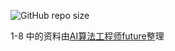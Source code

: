 ![GitHub repo size](https://img.shields.io/github/repo-size/DANNHIROAKI/NN-Papers) 


1-8 中的资料由[AI算法⼯程师future](https://space.bilibili.com/1190294984/)整理
